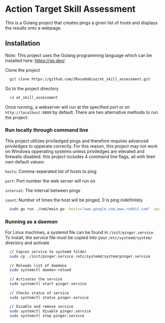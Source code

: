 # Action Target Skill Assessment

This is a Golang project that creates pings a given list of hosts and displays the results onto a webpage.

## Installation
Note: This project uses the Golang programming language which can be installed here: https://go.dev/.

Clone the project

```bash
  git clone https://github.com/JRosadoDiaz/at_skill_assessment.git
```

Go to the project directory

```bash
  cd at_skill_assessment
```


Once running, a webserver will run at the specified port or on `http://localhost:8000` by default. There are two alternative methods to run the project:

### Run locally through command line
This project utilizes priviledged pings and therefore requires advanced priviledges to opperate correctly. For this reason, this project may not work on Windows opperating systems unless priviledges are elevated and firewalls disabled.
this project includes 4 command line flags, all with their own default values: 

`hosts`: Comma-seperated list of hosts to ping

`port`: Port number the web server will run on

`interval`: The interval between pings

`count`: Number of times the host will be pinged, 0 is ping indefinitely
```bash
  sudo go run ./cmd/main.go -hosts="www.google.com,www.reddit.com" -port="8000" -interval=5 -count=0
```

### Running as a daemon
For Linux machines, a systemd file can be found in `/init/pinger.service`. To install, the service file must be copied into your `/etc/systemd/system/` directory and activate
```bash
  // Copies service to systemd folder
  sudo cp ./init/pinger.service /etc/systemd/system/pinger.service
  
  // Reloads list of daemons
  sudo systemctl daemon-reload
  
  // Activates the service
  sudo systemctl start pinger.service
  
  // Checks status of service
  sudo systemctl status pinger.service
  
  // Disable and remove service
  sudo systemctl disable pinger.service
  sudo systemctl stop pinger.service
```
